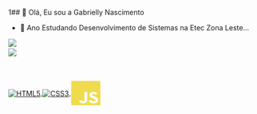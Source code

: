 1## 💙 Olá, Eu sou a Gabrielly Nascimento


- 🥈 Ano Estudando Desenvolvimento de Sistemas na Etec Zona Leste...

<div>
  <a href="https://github.com/Gabr1ell1">
  <img height="180em" src="https://github-readme-stats.vercel.app/api?username=Gabr1ell1&show_icons=true&theme=tokyonight&include_all_commits=true&count_private=true">
<br>
  <img height="180em" src="https://github-readme-stats.vercel.app/api/top-langs/?username=Gabr1ell1&hide_progress=false&theme=tokyonight">
</div>
    
##

<div style="display: inline_block"><br>
  <img align="center" alt="HTML5" height="50" width="60" src="https://cdn.jsdelivr.net/gh/devicons/devicon/icons/html5/html5-original.svg">      
  <img align="center" alt="CSS3" height="50" width="60" src="https://cdn.jsdelivr.net/gh/devicons/devicon/icons/css3/css3-original.svg"">      
  <img align="center" alt="JS" height="50" width="60" src="https://raw.githubusercontent.com/devicons/devicon/master/icons/javascript/javascript-plain.svg">        
</div>

##
<div>

</div>





